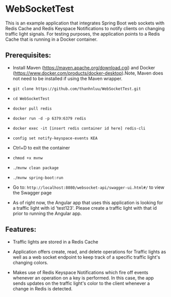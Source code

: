 # WebSocketTest

This is an example application that integrates Spring Boot web sockets with Redis Cache and Redis Keyspace Notifications to notify clients on changing traffic light signals. For testing purposes, the application points to a Redis Cache that is running in a Docker container.

## Prerequisites: 
- Install Maven (https://maven.apache.org/download.cgi) and Docker (https://www.docker.com/products/docker-desktop).Note, Maven does not need to be installed if using the Maven wrapper.

- `git clone https://github.com/thanhnluu/WebSocketTest.git`

- `cd WebSocketTest`

- `docker pull redis`

- `docker run -d -p 6379:6379 redis`

- `docker exec -it [insert redis container id here] redis-cli`

- `config set notify-keyspace-events KEA`

- Ctrl+D to exit the container

- `chmod +x mvnw`

- `./mvnw clean package`

- `./mvnw spring-boot:run`

- Go to: `http://localhost:8080/websocket-api/swagger-ui.html#/` to view the Swagger page

- As of right now, the Angular app that uses this application is looking for a traffic light with id 'test123'. Please create a traffic light with that id prior to running the Angular app.

## Features:
- Traffic lights are stored in a Redis Cache

- Application offers create, read, and delete operations for Traffic lights as well as a web socket endpoint to keep track of a specific traffic light's changing colors.

- Makes use of Redis Keyspace Notifications which fire off events whenever an operation on a key is performed. In this case, the app sends updates on the traffic light's color to the client whenever a change in Redis is detected. 
